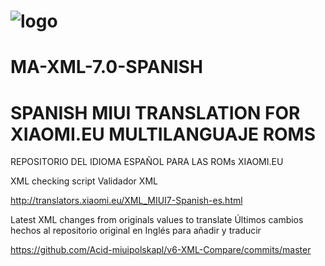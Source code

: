 # ![logo](http://s33.postimg.org/gw0hcsa73/xiaomies_es1.png) 

# MA-XML-7.0-SPANISH

# SPANISH MIUI TRANSLATION FOR XIAOMI.EU MULTILANGUAJE ROMS
REPOSITORIO DEL IDIOMA ESPAÑOL PARA LAS ROMs XIAOMI.EU

XML checking script
Validador XML

http://translators.xiaomi.eu/XML_MIUI7-Spanish-es.html

Latest XML changes from originals values to translate
Últimos cambios hechos al repositorio original en Inglés para añadir y traducir


https://github.com/Acid-miuipolskapl/v6-XML-Compare/commits/master
